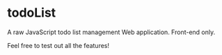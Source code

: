 # todoList
A raw JavaScript todo list management Web application. Front-end only.

Feel free to test out all the features!
